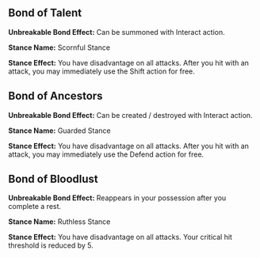 ## Bond of Talent
**Unbreakable Bond Effect:** Can be summoned with Interact action.

**Stance Name:** Scornful Stance

**Stance Effect:** You have disadvantage on all attacks. After you hit with an attack, you may immediately use the Shift action for free.

## Bond of Ancestors
**Unbreakable Bond Effect:** Can be created / destroyed with Interact action.

**Stance Name:** Guarded Stance

**Stance Effect:** You have disadvantage on all attacks. After you hit with an attack, you may immediately use the Defend action for free.

## Bond of Bloodlust
**Unbreakable Bond Effect:** Reappears in your possession after you complete a rest.

**Stance Name:** Ruthless Stance

**Stance Effect:** You have disadvantage on all attacks. Your critical hit threshold is reduced by 5.

